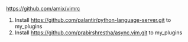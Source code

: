 https://github.com/amix/vimrc

1. Install https://github.com/palantir/python-language-server.git to my_plugins
2. Install https://github.com/prabirshrestha/async.vim.git to my_plugins
